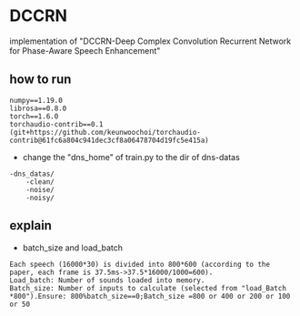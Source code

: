 # DCCRN
implementation of "DCCRN-Deep Complex Convolution Recurrent Network for Phase-Aware Speech Enhancement"
## how to run
```text
numpy==1.19.0
librosa==0.8.0
torch==1.6.0
torchaudio-contrib==0.1 (git+https://github.com/keunwoochoi/torchaudio-contrib@61fc6a804c941dec3cf8a06478704d19fc5e415a)
```
* change the "dns_home" of train.py to the dir of dns-datas
```text
-dns_datas/
    -clean/
    -noise/
    -noisy/
```
## explain
* batch_size and load_batch
```text
Each speech (16000*30) is divided into 800*600 (according to the paper, each frame is 37.5ms->37.5*16000/1000=600).
Load_batch: Number of sounds loaded into memory. 
Batch_size: Number of inputs to calculate (selected from "load_Batch *800").Ensure: 800%batch_size==0;Batch_size =800 or 400 or 200 or 100 or 50
```
